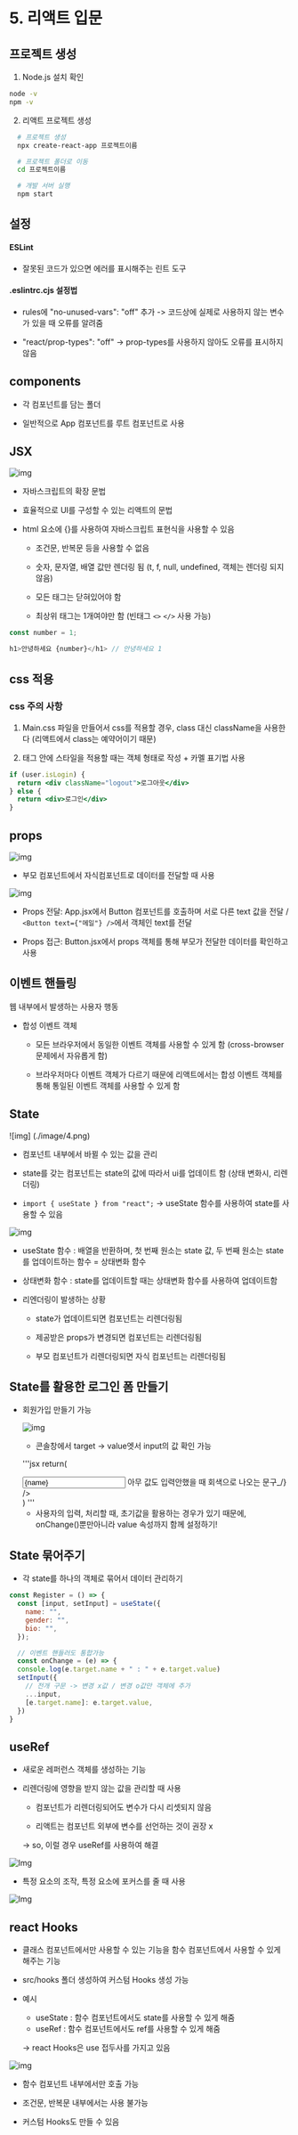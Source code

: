 # 5. 리액트 입문

## 프로젝트 생성

1. Node.js 설치 확인

```bash
node -v
npm -v
```

2. 리액트 프로젝트 생성

```bash
  # 프로젝트 생성
  npx create-react-app 프로젝트이름

  # 프로젝트 폴더로 이동
  cd 프로젝트이름

  # 개발 서버 실행
  npm start

```

## 설정

#### ESLint

- 잘못된 코드가 있으면 에러를 표시해주는 린트 도구

#### .eslintrc.cjs 설정법

- rules에 "no-unused-vars": "off" 추가 -> 코드상에 실제로 사용하지 않는 변수가 있을 때 오류를 알려줌

- "react/prop-types": "off" -> prop-types를 사용하지 않아도 오류를 표시하지 않음

## components

- 각 컴포넌트를 담는 폴더

- 일반적으로 App 컴포넌트를 루트 컴포넌트로 사용

## JSX

![img](./image/1.png)

- 자바스크립트의 확장 문법

- 효율적으로 UI를 구성할 수 있는 리액트의 문법

- html 요소에 {}를 사용하여 자바스크립트 표현식을 사용할 수 있음

  - 조건문, 반복문 등을 사용할 수 없음

  - 숫자, 문자열, 배열 값만 렌더링 됨 (t, f, null, undefined, 객체는 렌더링 되지 않음)

  - 모든 태그는 닫혀있어야 함

  - 최상위 태그는 1개여야만 함 (빈태그 `<>` `</>` 사용 가능)

```jsx
const number = 1;

h1>안녕하세요 {number}</h1> // 안녕하세요 1
```

## css 적용

### css 주의 사항

1. Main.css 파일을 만들어서 css를 적용할 경우, class 대신 className을 사용한다 (리액트에서 class는 예약어이기 때문)

2. 태그 안에 스타일을 적용할 때는 객체 형태로 작성 + 카멜 표기법 사용

```jsx
if (user.isLogin) {
  return <div className="logout">로그아웃</div>
} else {
  return <div>로그인</div>
}
```

## props

![img](./image/2.png)

- 부모 컴포넌트에서 자식컴포넌트로 데이터를 전달할 때 사용

![img](./image/3.png)

- Props 전달: App.jsx에서 Button 컴포넌트를 호출하며 서로 다른 text 값을 전달 / `<Button text={"메일"} />`에서 객체인 text를 전달

- Props 접근: Button.jsx에서 props 객체를 통해 부모가 전달한 데이터를 확인하고 사용

## 이벤트 핸들링

웹 내부에서 발생하는 사용자 행동

- 합성 이벤트 객체

  - 모든 브라우저에서 동일한 이벤트 객체를 사용할 수 있게 함 (cross-browser 문제에서 자유롭게 함)

  - 브라우저마다 이벤트 객체가 다르기 때문에 리액트에서는 합성 이벤트 객체를 통해 통일된 이벤트 객체를 사용할 수 있게 함

## State

![img] (./image/4.png)

- 컴포넌트 내부에서 바뀔 수 있는 값을 관리

- state를 갖는 컴포넌트는 state의 값에 따라서 ui를 업데이트 함 (상태 변화시, 리렌더링)

- `import { useState } from "react";` -> useState 함수를 사용하여 state를 사용할 수 있음

![img](./image/5.png)

- useState 함수 : 배열을 반환하며, 첫 번째 원소는 state 값, 두 번째 원소는 state를 업데이트하는 함수 = 상태변화 함수

- 상태변화 함수 : state를 업데이트할 때는 상태변화 함수를 사용하여 업데이트함

- 리엔더링이 발생하는 상황

  - state가 업데이트되면 컴포넌트는 리렌더링됨

  - 제공받은 props가 변경되면 컴포넌트는 리렌더링됨

  - 부모 컴포넌트가 리렌더링되면 자식 컴포넌트는 리렌더링됨

## State를 활용한 로그인 폼 만들기

- 회원가입 만들기 가능

  ![img](./image/6.png)

  - 콘솔창에서 target -> value엣서 input의 값 확인 가능

  '''jsx
  return(
  <div>
  <input
  value={name}
  onChange={onChangeName}
  placeholder={"이름"} {/_ placeholder -> 아무 값도 입력안했을 때 회색으로 나오는 문구_/}
  />
  </div>
  )
  '''

  - 사용자의 입력, 처리할 때, 초기값을 활용하는 경우가 있기 때문에, onChange()뿐만아니라 value 속성까지 함께 설정하기!

## State 묶어주기

- 각 state를 하나의 객체로 묶어서 데이터 관리하기

```jsx
const Register = () => {
  const [input, setInput] = useState({
    name: "",
    gender: "",
    bio: "",
  });

  // 이벤트 핸들러도 통합가능
  const onChange = (e) => {
  console.log(e.target.name + " : " + e.target.value)
  setInput({
    // 전개 구문 -> 변경 x값 / 변경 o값만 객체에 추가
    ...input,
    [e.target.name]: e.target.value,
  })
}
```

## useRef

- 새로운 레퍼런스 객체를 생성하는 기능

- 리렌더링에 영향을 받지 않는 값을 관리할 때 사용

  - 컴포넌트가 리렌더링되어도 변수가 다시 리셋되지 않음

  - 리액트는 컴포넌트 외부에 변수를 선언하는 것이 권장 x

  -> so, 이럴 경우 useRef를 사용하여 해결

![Img](./image/7.png)

- 특정 요소의 조작, 특정 요소에 포커스를 줄 때 사용

![Img](./image/8.png)

## react Hooks

- 클래스 컴포넌트에서만 사용할 수 있는 기능을 함수 컴포넌트에서 사용할 수 있게 해주는 기능

- src/hooks 폴더 생성하여 커스텀 Hooks 생성 가능

- 예시

  - useState : 함수 컴포넌트에서도 state를 사용할 수 있게 해줌
  - useRef : 함수 컴포넌트에서도 ref를 사용할 수 있게 해줌

  -> react Hooks은 use 접두사를 가지고 있음

![img](./image/9.png)

- 함수 컴포넌트 내부에서만 호출 가능

- 조건문, 반복문 내부에서는 사용 불가능

- 커스텀 Hooks도 만들 수 있음
